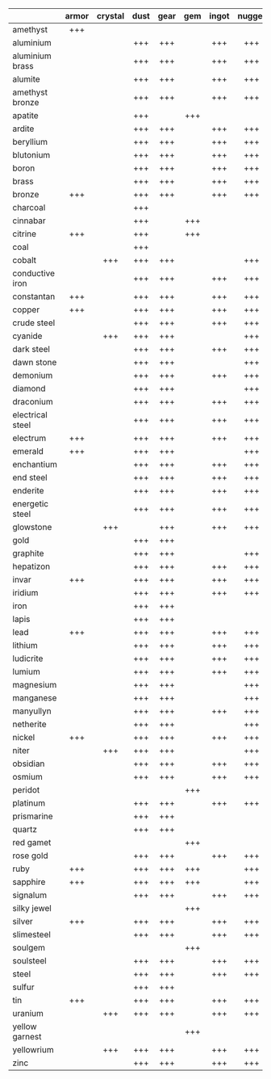 |                  | armor | crystal | dust | gear | gem | ingot | nugget | plate | raw | reinforced | rod | shard | block | ore | tools |
|------------------|:-----:|:-------:|:----:|:----:|:---:|:-----:|:------:|:-----:|:---:|:----------:|:---:|:-----:|:-----:|:---:|:-----:|
| amethyst         |  +++  |         |      |      |     |       |        |       |     |            |     |       |       |     |       |
| aluminium        |       |         |  +++ |  +++ |     |  +++  |   +++  |  +++  | +++ |     +++    | +++ |       |  +++  | +++ |       |
| aluminium brass  |       |         |  +++ |  +++ |     |  +++  |   +++  |  +++  |     |     +++    | +++ |       |       |     |       |
| alumite          |       |         |  +++ |  +++ |     |  +++  |   +++  |  +++  |     |     +++    | +++ |       |       |     |       |
| amethyst bronze  |       |         |  +++ |  +++ |     |  +++  |   +++  |  +++  |     |     +++    | +++ |       |       |     |       |
| apatite          |       |         |  +++ |      | +++ |       |        |       |     |            |     |       |       | +++ |       |
| ardite           |       |         |  +++ |  +++ |     |  +++  |   +++  |  +++  |     |     +++    | +++ |       |       |     |       |
| beryllium        |       |         |  +++ |  +++ |     |  +++  |   +++  |  +++  |     |     +++    | +++ |       |       |     |       |
| blutonium        |       |         |  +++ |  +++ |     |  +++  |   +++  |  +++  |     |     +++    | +++ |       |       |     |       |
| boron            |       |         |  +++ |  +++ |     |  +++  |   +++  |  +++  |     |     +++    | +++ |       |       |     |       |
| brass            |       |         |  +++ |  +++ |     |  +++  |   +++  |  +++  |     |     +++    | +++ |       |       |     |       |
| bronze           |  +++  |         |  +++ |  +++ |     |  +++  |   +++  |  +++  |     |     +++    | +++ |       |  +++  |     |  +++  |
| charcoal         |       |         |  +++ |      |     |       |        |       |     |            |     |       |       |     |       |
| cinnabar         |       |         |  +++ |      | +++ |       |        |       |     |            |     |       |       | +++ |       |
| citrine          |  +++  |         |  +++ |      | +++ |       |        |       |     |            |     |       |  +++  | +++ |  +++  |
| coal             |       |         |  +++ |      |     |       |        |       |     |            |     |       |       | +++ |       |
| cobalt           |       |   +++   |  +++ |  +++ |     |       |   +++  |       |     |            | +++ |       |       |     |       |
| conductive iron  |       |         |  +++ |  +++ |     |  +++  |   +++  |  +++  |     |     +++    | +++ |       |       |     |       |
| constantan       |  +++  |         |  +++ |  +++ |     |  +++  |   +++  |  +++  |     |     +++    | +++ |       |  +++  |     |  +++  |
| copper           |  +++  |         |  +++ |  +++ |     |  +++  |   +++  |  +++  | +++ |     +++    | +++ |       |  +++  | +++ |  +++  |
| crude steel      |       |         |  +++ |  +++ |     |  +++  |   +++  |  +++  |     |     +++    | +++ |       |       |     |       |
| cyanide          |       |   +++   |  +++ |  +++ |     |       |   +++  |       |     |            |     |       |       |     |       |
| dark steel       |       |         |  +++ |  +++ |     |  +++  |   +++  |  +++  |     |     +++    | +++ |       |       |     |       |
| dawn stone       |       |         |  +++ |  +++ |     |       |   +++  |       |     |            |     |       |       |     |       |
| demonium         |       |         |  +++ |  +++ |     |  +++  |   +++  |  +++  |     |     +++    | +++ |       |       |     |       |
| diamond          |       |         |  +++ |  +++ |     |       |   +++  |       |     |            |     |  +++  |       | +++ |  +++  |
| draconium        |       |         |  +++ |  +++ |     |  +++  |   +++  |  +++  |     |     +++    | +++ |       |       |     |       |
| electrical steel |       |         |  +++ |  +++ |     |  +++  |   +++  |  +++  |     |     +++    | +++ |       |       |     |       |
| electrum         |  +++  |         |  +++ |  +++ |     |  +++  |   +++  |  +++  |     |     +++    | +++ |       |  +++  |     |  +++  |
| emerald          |  +++  |         |  +++ |  +++ |     |       |   +++  |       |     |            |     |  +++  |       |     |  +++  |
| enchantium       |       |         |  +++ |  +++ |     |  +++  |   +++  |  +++  |     |     +++    | +++ |       |       |     |       |
| end steel        |       |         |  +++ |  +++ |     |  +++  |   +++  |  +++  |     |     +++    | +++ |       |       |     |       |
| enderite         |       |         |  +++ |  +++ |     |  +++  |   +++  |  +++  |     |     +++    | +++ |       |  +++  |     |  +++  |
| energetic steel  |       |         |  +++ |  +++ |     |  +++  |   +++  |  +++  |     |     +++    | +++ |       |       |     |       |
| glowstone        |       |   +++   |      |  +++ |     |  +++  |   +++  |       |     |            | +++ |       |  +++  |     |       |
| gold             |       |         |  +++ |  +++ |     |       |        |       |     |            |     |       |       |     |  +++  |
| graphite         |       |         |  +++ |  +++ |     |       |   +++  |       |     |            | +++ |       |       |     |       |
| hepatizon        |       |         |  +++ |  +++ |     |  +++  |   +++  |  +++  |     |     +++    | +++ |       |       |     |       |
| invar            |  +++  |         |  +++ |  +++ |     |  +++  |   +++  |  +++  |     |     +++    | +++ |       |  +++  |     |  +++  |
| iridium          |       |         |  +++ |  +++ |     |  +++  |   +++  |  +++  |     |     +++    | +++ |       |       |     |       |
| iron             |       |         |  +++ |  +++ |     |       |        |       |     |            |     |       |       | +++ |  +++  |
| lapis            |       |         |  +++ |  +++ |     |       |        |       |     |            |     |       |       | +++ |       |
| lead             |  +++  |         |  +++ |  +++ |     |  +++  |   +++  |  +++  | +++ |     +++    | +++ |       |  +++  | +++ |  +++  |
| lithium          |       |         |  +++ |  +++ |     |  +++  |   +++  |  +++  |     |     +++    | +++ |       |       |     |       |
| ludicrite        |       |         |  +++ |  +++ |     |  +++  |   +++  |  +++  |     |     +++    | +++ |       |       |     |       |
| lumium           |       |         |  +++ |  +++ |     |  +++  |   +++  |  +++  |     |     +++    | +++ |       |  +++  |     |       |
| magnesium        |       |         |  +++ |  +++ |     |       |   +++  |       |     |            | +++ |       |       |     |       |
| manganese        |       |         |  +++ |  +++ |     |       |   +++  |       |     |            |     |       |       |     |       |
| manyullyn        |       |         |  +++ |  +++ |     |  +++  |   +++  |  +++  |     |     +++    | +++ |       |       |     |       |
| netherite        |       |         |  +++ |  +++ |     |       |   +++  |       |     |            |     |       |       |     |       |
| nickel           |  +++  |         |  +++ |  +++ |     |  +++  |   +++  |  +++  | +++ |     +++    | +++ |       |  +++  | +++ |  +++  |
| niter            |       |   +++   |  +++ |  +++ |     |       |   +++  |       |     |            |     |       |       | +++ |       |
| obsidian         |       |         |  +++ |  +++ |     |  +++  |   +++  |       |     |            | +++ |       |  +++  |     |       |
| osmium           |       |         |  +++ |  +++ |     |  +++  |   +++  |  +++  | +++ |     +++    | +++ |       |  +++  | +++ |       |
| peridot          |       |         |      |      | +++ |       |        |       |     |            |     |       |       |     |       |
| platinum         |       |         |  +++ |  +++ |     |  +++  |   +++  |  +++  | +++ |     +++    | +++ |       |  +++  | +++ |       |
| prismarine       |       |         |  +++ |  +++ |     |       |        |       |     |            |     |       |       |     |       |
| quartz           |       |         |  +++ |  +++ |     |       |        |       |     |            |     |  +++  |       |     |       |
| red gamet        |       |         |      |      | +++ |       |        |       |     |            |     |       |       |     |       |
| rose gold        |       |         |  +++ |  +++ |     |  +++  |   +++  |  +++  |     |     +++    | +++ |       |  +++  |     |       |
| ruby             |  +++  |         |  +++ |  +++ | +++ |       |   +++  |       |     |            |     |  +++  |  +++  | +++ |  +++  |
| sapphire         |  +++  |         |  +++ |  +++ | +++ |       |   +++  |       |     |            |     |  +++  |  +++  | +++ |  +++  |
| signalum         |       |         |  +++ |  +++ |     |  +++  |   +++  |  +++  |     |     +++    | +++ |       |  +++  |     |       |
| silky jewel      |       |         |      |      | +++ |       |        |       |     |            |     |       |       |     |       |
| silver           |  +++  |         |  +++ |  +++ |     |  +++  |   +++  |  +++  | +++ |     +++    | +++ |       |  +++  | +++ |  +++  |
| slimesteel       |       |         |  +++ |  +++ |     |  +++  |   +++  |  +++  |     |     +++    | +++ |       |  +++  |     |       |
| soulgem          |       |         |      |      | +++ |       |        |       |     |            |     |       |       |     |       |
| soulsteel        |       |         |  +++ |  +++ |     |  +++  |   +++  |  +++  |     |     +++    | +++ |       |  +++  |     |       |
| steel            |       |         |  +++ |  +++ |     |  +++  |   +++  |  +++  |     |     +++    | +++ |       |  +++  |     |       |
| sulfur           |       |         |  +++ |  +++ |     |       |        |       |     |            | +++ |       |  +++  | +++ |       |
| tin              |  +++  |         |  +++ |  +++ |     |  +++  |   +++  |  +++  | +++ |     +++    | +++ |       |  +++  | +++ |  +++  |
| uranium          |       |   +++   |  +++ |  +++ |     |  +++  |   +++  |  +++  | +++ |     +++    | +++ |  +++  |  +++  | +++ |       |
| yellow garnest   |       |         |      |      | +++ |       |        |       |     |            |     |       |       |     |       |
| yellowrium       |       |   +++   |  +++ |  +++ |     |  +++  |   +++  |       |     |            | +++ |       |       |     |       |
| zinc             |       |         |  +++ |  +++ |     |  +++  |   +++  |  +++  | +++ |     +++    | +++ |       |  +++  | +++ |       |